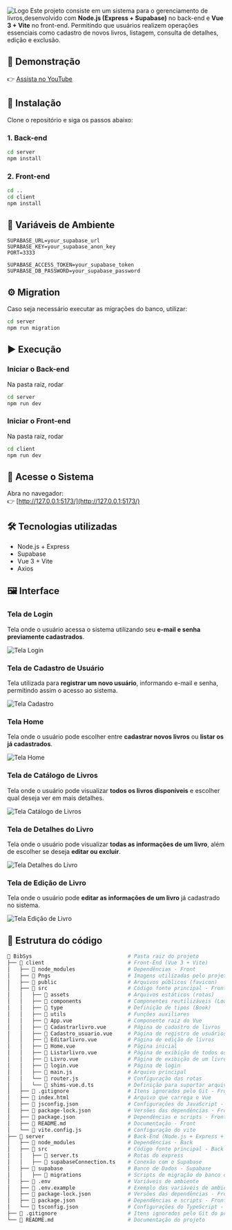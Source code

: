 
![Logo](client/Pngs/Home.png)
Este projeto consiste em um sistema para o gerenciamento de livros,desenvolvido com **Node.js (Express + Supabase)** no back-end e **Vue 3 + Vite** no front-end. Permitindo que usuários realizem operações essenciais como cadastro de novos livros, listagem, consulta de detalhes, edição e exclusão.


## 🎥 Demonstração

👉 [Assista no YouTube](https://youtu.be/mx-tETQuVcU?si=rf8AXydEvceA45ue)

## 🚀 Instalação

Clone o repositório e siga os passos abaixo:

### 1. Back-end

```bash
cd server
npm install
```

### 2. Front-end

```bash
cd ..
cd client
npm install
```

## 🔑 Variáveis de Ambiente

```env
SUPABASE_URL=your_supabase_url
SUPABASE_KEY=your_supabase_anon_key
PORT=3333

SUPABASE_ACCESS_TOKEN=your_supabase_token
SUPABASE_DB_PASSWORD=your_supabase_password
```

## ⚙️ Migration

Caso seja necessário executar as migrações do banco, utilizar:

```bash
cd server
npm run migration
```

## ▶️ Execução

### Iniciar o Back-end

Na pasta raiz, rodar

```bash
cd server
npm run dev
```

### Iniciar o Front-end

Na pasta raiz, rodar

```bash
cd client
npm run dev
```

## 🔗 Acesse o Sistema

Abra no navegador:  
👉 [http://127.0.0.1:5173/](http://127.0.0.1:5173/)

## 🛠️ Tecnologias utilizadas

- Node.js + Express
- Supabase
- Vue 3 + Vite
- Axios

## 🖼️ Interface

###  Tela de Login
Tela onde o usuário acessa o sistema utilizando seu **e-mail e senha previamente cadastrados**.  

![Tela Login](client/Pngs/Tela_login.png)

### Tela de Cadastro de Usuário
Tela utilizada para **registrar um novo usuário**, informando e-mail e senha, permitindo assim o acesso ao sistema.  

![Tela Cadastro](client/Pngs/tela_cadastro.png)

###  Tela Home
Tela onde o usuário pode escolher entre **cadastrar novos livros** ou **listar os já cadastrados**.  

![Tela Home](client/Pngs/Tela_Home.png)

### Tela de Catálogo de Livros
Tela onde o usuário pode visualizar **todos os livros disponíveis** e escolher qual deseja ver em mais detalhes.  

![Tela Catálogo de Livros](client/Pngs/Tela_listar_livros.png)


###  Tela de Detalhes do Livro
Tela onde o usuário pode visualizar **todas as informações de um livro**, além de escolher se deseja **editar ou excluir**.  

![Tela Detalhes do Livro](client/Pngs/Exibir_livro.png)


###  Tela de Edição de Livro
Tela onde o usuário pode **editar as informações de um livro** já cadastrado no sistema.  

![Tela Edição de Livro](client/Pngs/Editar_livro.png)

## 📂 Estrutura do código

```bash
📂 BibSys                               # Pasta raiz do projeto
├── 📂 client                           # Front-End (Vue 3 + Vite)
│   ├── 📂 node_modules                 # Dependências - Front
│   ├── 📂 Pngs                         # Imagens utilizadas pelo projeto
│   ├── 📂 public                       # Arquivos públicos (favicon)
│   ├── 📂 src                          # Código fonte principal - Front
│   │   ├── 📂 assets                   # Arquivos estáticos (rotas)
│   │   ├── 📂 components               # Componentes reutilizáveis (Loading)
│   │   ├── 📂 type                     # Definição de tipos (Book)
│   │   ├── 📂 utils                    # Funções auxiliares
│   │   ├── 📄 App.vue                  # Componente raiz do Vue
│   │   ├── 📄 Cadastrarlivro.vue       # Página de cadastro de livros
│   │   ├── 📄 Cadastro_usuario.vue     # Página de registro de usuários
│   │   ├── 📄 Editarlivro.vue          # Página de edição de livros
│   │   ├── 📄 Home.vue                 # Página inicial
│   │   ├── 📄 Listarlivro.vue          # Página de exibição de todos os livros
│   │   ├── 📄 Livro.vue                # Página de exibição de um livro
│   │   ├── 📄 login.vue                # Página de login
│   │   ├── 📄 main.js                  # Arquivo principal
│   │   └── 📄 router.js                # Configuração das rotas
│   │   └── 📄 shims-vue.d.ts           # Definição para suportar arquivos .vue no TypeScript
│   ├── 📄 .gitignore                   # Itens ignorados pelo Git - Front
│   ├── 📄 index.html                   # Arquivo que carrega o Vue
│   ├── 📄 jsconfig.json                # Configurações do JavaScript - Front
│   ├── 📄 package-lock.json            # Versões das dependências - Front
│   ├── 📄 package.json                 # Dependências e scripts - Front
│   ├── 📄 README.md                    # Documentação - Front
│   └── 📄 vite.config.js               # Configuração do vite
├── 📂 server                           # Back-End (Node.js + Express + Supabase)
│   ├── 📂 node_modules                 # Dependências - Back
│   ├── 📂 src                          # Código fonte principal - Back
│   │   ├── 📄 server.ts                # Rotas do express
│   │   ├── 📄 supabaseConnection.ts    # Conexão com o Supabase
│   ├── 📂 supabase                     # Banco de Dados - Supabase
│   │   ├── 📂 migrations               # Scripts de migração do banco de dados
│   ├── 🔑 .env                         # Variáveis de ambiente
│   ├── 🔑 .env.example                 # Exemplo das variáveis de ambiente
│   ├── 📄 package-lock.json            # Versões das dependências - Front
│   ├── 📄 package.json                 # Dependências e scripts - Front
│   └── 📄 tsconfig.json                # Configurações do TypeScript - Back
├── 📄 .gitignore                       # Itens ignorados pelo Git do projeto
└── 📄 README.md                        # Documentação do projeto

```
